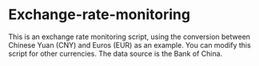 # Exchange-rate-monitoring
This is an exchange rate monitoring script, using the conversion between Chinese Yuan (CNY) and Euros (EUR) as an example. You can modify this script for other currencies. The data source is the Bank of China.
